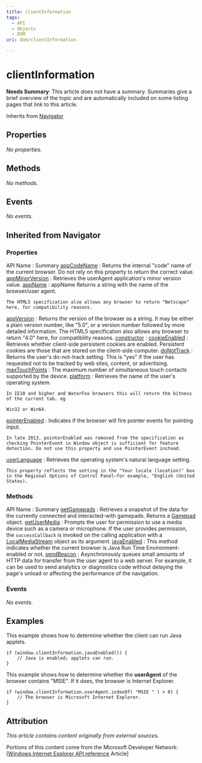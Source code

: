 ```yaml
---
title: clientInformation
tags:
  - API
  - Objects
  - DOM
uri: dom/clientInformation

---
```

# clientInformation

**Needs Summary**: This article does not have a summary. Summaries give a brief overview of the topic and are automatically included on some listing pages that link to this article.

<span data-meta="subclass_of" data-type="key">Inherits from <span data-type="value">[Navigator](/dom/Navigator)</span></span>

## Properties

*No properties.*

## Methods

*No methods.*

## Events

*No events.*

## Inherited from Navigator

### Properties

API Name
:   Summary
[appCodeName](/dom/Navigator/appCodeName)
:   Returns the internal "code" name of the current browser. Do not rely on this property to return the correct value.
[appMinorVersion](/dom/Navigator/appMinorVersion)
:   Retrieves the userAgent application's minor version value.
[appName](/dom/Navigator/appName)
:   appName Returns a string with the name of the browser/user agent.

    The HTML5 specification also allows any browser to return "Netscape" here, for compatibility reasons.

[appVersion](/dom/Navigator/appVersion)
:   Returns the version of the browser as a string. It may be either a plain version number, like "5.0", or a version number followed by more detailed information. The HTML5 specification also allows any browser to return "4.0" here, for compatibility reasons.
[constructor](/dom/Navigator/constructor)
:
[cookieEnabled](/dom/Navigator/cookieEnabled)
:   Retrieves whether client-side persistent cookies are enabled. Persistent cookies are those that are stored on the client-side computer.
[doNotTrack](/dom/Navigator/doNotTrack)
:   Returns the user's do-not-track setting. This is "yes" if the user has requested not to be tracked by web sites, content, or advertising.
[maxTouchPoints](/dom/Navigator/maxTouchPoints)
:   The maximum number of simultaneous touch contacts supported by the device.
[platform](/dom/Navigator/platform)
:   Retrieves the name of the user's operating system.

    In IE10 and higher and WaterFox browsers this will return the bitness of the current tab. eg

    Win32 or Win64.

[pointerEnabled](/dom/Navigator/pointerEnabled)
:   Indicates if the browser will fire pointer events for pointing input.

    In late 2013, pointerEnabled was removed from the specification as checking PointerEvent in Window object is sufficient for feature detection. Do not use this property and use PointerEvent instead.

[userLanguage](/dom/Navigator/userLanguage)
:   Retrieves the operating system's natural language setting.

    This property reflects the setting in the "Your locale (location)" box in the Regional Options of Control Panel—for example, "English (United States).

### Methods

API Name
:   Summary
[getGamepads](/dom/Navigator/getGamepads)
:   Retrieves a snapshot of the data for the currently connected and interacted-with gamepads. Returns a [Gamepad](/apis/gamepad/Gamepad) object.
[getUserMedia](/dom/Navigator/getUserMedia)
:   Prompts the user for permission to use a media device such as a camera or microphone. If the user provides permission, the `successCallback` is invoked on the calling application with a [LocalMediaStream](/apis/webrtc/LocalMediaStream) object as its argument.
[javaEnabled](/dom/Navigator/javaEnabled)
:   This method indicates whether the current browser is Java Run Time Environment-enabled or not.
[sendBeacon](/dom/Navigator/sendBeacon)
:   Asynchronously queues small amounts of HTTP data for transfer from the user agent to a web server. For example, it can be used to send analytics or diagnostics code without delaying the page's unload or affecting the performance of the navigation.

### Events

*No events.*

## Examples

This example shows how to determine whether the client can run Java applets.

``` {.js}
if (window.clientInformation.javaEnabled()) {
    // Java is enabled; applets can run.
}
```

This example shows how to determine whether the **userAgent** of the browser contains "MSIE". If it does, the browser is Internet Explorer.

``` {.js}
if (window.clientInformation.userAgent.indexOf( "MSIE " ) > 0) {
    // The browser is Microsoft Internet Explorer.
}
```

## Attribution

*This article contains content originally from external sources.*

Portions of this content come from the Microsoft Developer Network: [[Windows Internet Explorer API reference](http://msdn.microsoft.com/en-us/library/ie/hh828809%28v=vs.85%29.aspx) Article]

